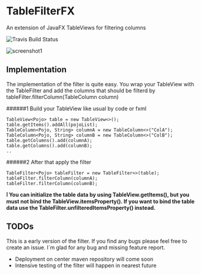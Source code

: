 # TableFilterFX
An extension of JavaFX TableViews for filtering columns

![Travis Build Status](https://travis-ci.org/maimArt/TableFilterFX.svg?branch=master)

![screenshot1](https://cloud.githubusercontent.com/assets/20232625/16540905/417c36d2-4075-11e6-9b96-cfdb809ce791.png)

## Implementation

The implementation of the filter is quite easy. You wrap your TableView with the TableFilter
and add the columns that should be filterd by tableFilter.filterColumn(TableColumn column)

######1 Build your TableView like usual by code or fxml
```
TableView<Pojo> table = new TableView<>();
table.getItems().addAll(pojoList);
TableColumn<Pojo, String> columnA = new TableColumn<>("ColA");
TableColumn<Pojo, String> columnB = new TableColumn<>("ColB");
table.getColumns().add(columnA);
table.getColumns().add(columnB);	
..
```

######2 After that apply the filter

```
TableFilter<Pojo> tableFilter = new TableFilter<>(table);
tableFilter.filterColumn(columnA);
tableFilter.filterColumn(columnB);
```

**:grey_exclamation: You can initialize the table data by using TableView.getItems(), but you must not bind the TableView.itemsProperty().
If you want to bind the table data use the TableFilter.unfilteredItemsProperty() instead.**

## TODOs
This is a early version of the filter. If you find any bugs please feel free to create an issue. I´m glad for any bug and missing feature report.

- Deployment on center maven repository will come soon
- Intensive testing of the filter will happen in nearest future

